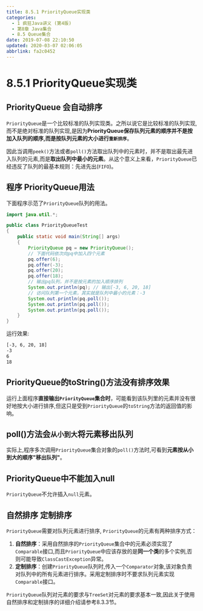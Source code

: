 ```yaml
---
title: 8.5.1 PriorityQueue实现类
categories: 
  - 1 疯狂Java讲义 (第4版)
  - 第8章 Java集合
  - 8.5 Queue集合
date: 2019-07-08 22:10:50
updated: 2020-03-07 02:06:05
abbrlink: fa2c0452
---
```

# 8.5.1 PriorityQueue实现类
## PriorityQueue 会自动排序
`PriorityQueue`是一个比较标准的队列实现类。之所以说它是比较标准的队列实现,而不是绝对标准的队列实现,是因为**PriorityQueue保存队列元素的顺序并不是按加入队列的顺序,而是按队列元素的大小进行`重新排序`**。

因此当调用`peek()`方法或者`poll()`方法取出队列中的元素时，并不是取出最先进入队列的元素,而是**取出队列中最小的元素**。从这个意义上来看，`PriorityQueue`已经违反了队列的最基本规则：先进先出(`FIFO`)。

## 程序 PriorityQueue用法
下面程序示范了`PriorityQueue`队列的用法。
```java
import java.util.*;

public class PriorityQueueTest
{
    public static void main(String[] args)
    {
        PriorityQueue pq = new PriorityQueue();
        // 下面代码依次向pq中加入四个元素
        pq.offer(6);
        pq.offer(-3);
        pq.offer(20);
        pq.offer(18);
        // 输出pq队列，并不是按元素的加入顺序排列
        System.out.println(pq); // 输出[-3, 6, 20, 18]
        // 访问队列第一个元素，其实就是队列中最小的元素：-3
        System.out.println(pq.poll());
        System.out.println(pq.poll());
        System.out.println(pq.poll());
    }
}
```
运行效果:
```cmd
[-3, 6, 20, 18]
-3
6
18
```
## PriorityQueue的toString()方法没有排序效果
运行上面程序**直接输出`PriorityQueue`集合时**，可能看到该队列里的元素并没有很好地按大小进行排序,但这只是受到`PriorityQueue`的`toString`方法的返回值的影响。

## poll()方法会`从小到大`将元素移出队列
实际上,程序多次调用`PriorityQueue`集合对象的`poll()`方法时,可看到**元素按从小到大的顺序"移出队列"**。

## PriorityQueue中不能加入null
`PriorityQueue`不允许插入`null`元素。

## 自然排序 定制排序
`PriorityQueue`需要对队列元素进行排序, `PriorityQueue`的元素有两种排序方式：
1. **自然排序**：采用自然排序的`PriorityQueue`集合中的元素必须实现了`Comparable`接口,而且`PriorityQueue`中应该存放的是**同一个类**的多个实例,否则可能导致`ClassCastException`异常。
2. **定制排序**：创建`PriorityQueue`队列时,传入一个`Comparator`对象,该对象负责对队列中的所有元素进行排序。采用定制排序时不要求队列元素实现`Comparable`接口。

`PriorityQueue`队列对元素的要求与`TreeSet`对元素的要求基本一致,因此关于使用自然排序和定制排序的详细介绍请参考8.3.3节。

